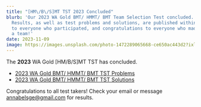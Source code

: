 ```yaml
---
title: "[HM\/B\/S]MT TST 2023 Concluded"
blurb: 'Our 2023 WA Gold BMT/ HMMT/ BMT Team Selection Test concluded.
  Results, as well as test problems and solutions, are published within. Thanks
  to everyone who participated, and congratulations to everyone who made it onto
  a team!'
date: 2023-11-09
image: https://images.unsplash.com/photo-1472289065668-ce650ac443d2?ixlib=rb-4.0.3&ixid=M3wxMjA3fDB8MHxwaG90by1wYWdlfHx8fGVufDB8fHx8fA%3D%3D&auto=format&fit=crop&w=2069&q=80
---
```


The **2023** WA Gold [HM/B/S]MT TST has concluded.

- [2023 WA Gold BMT/ HMMT/ BMT TST Problems](https://drive.google.com/file/d/1Ffh9y84WfxLJHPDtALjgpiPpuhq2I1qm/view?usp=sharing)
- [2023 WA Gold BMT/ HMMT/ BMT TST Solutions](https://drive.google.com/file/d/1u9SgM_c1pP7Z5sldFlSON8IiuIawAoJ6/view?usp=sharing)

Congratulations to all test takers! Check your email or message annabelsge@gmail.com for results.


